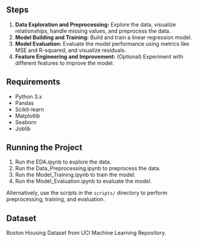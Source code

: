 
## Steps
1. **Data Exploration and Preprocessing:** Explore the data, visualize relationships, handle missing values, and preprocess the data.
2. **Model Building and Training:** Build and train a linear regression model.
3. **Model Evaluation:** Evaluate the model performance using metrics like MSE and R-squared, and visualize residuals.
4. **Feature Engineering and Improvement:** (Optional) Experiment with different features to improve the model.

## Requirements
- Python 3.x
- Pandas
- Scikit-learn
- Matplotlib
- Seaborn
- Joblib

## Running the Project
1. Run the EDA.ipynb to explore the data.
2. Run the Data_Preprocessing.ipynb to preprocess the data.
3. Run the Model_Training.ipynb to train the model.
4. Run the Model_Evaluation.ipynb to evaluate the model.

Alternatively, use the scripts in the `scripts/` directory to perform preprocessing, training, and evaluation.

## Dataset
Boston Housing Dataset from UCI Machine Learning Repository.
